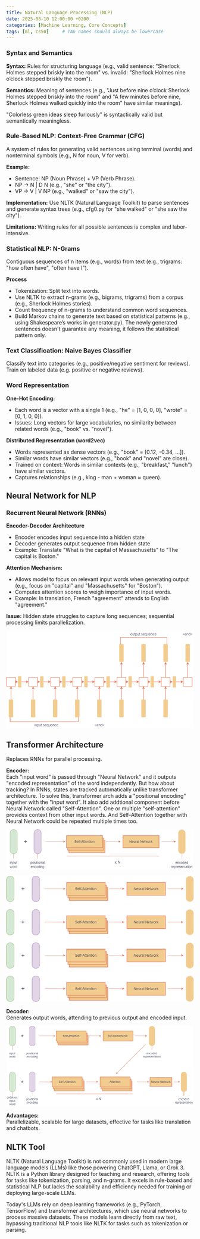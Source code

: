 ```yaml
---
title: Natural Language Processing (NLP)
date: 2025-08-10 12:00:00 +0200
categories: [Machine Learning, Core Concepts]
tags: [ml, cs50]     # TAG names should always be lowercase
---
```



### Syntax and Semantics
**Syntax:** Rules for structuring language (e.g., valid sentence: "Sherlock Holmes stepped briskly into the room" vs. invalid: "Sherlock Holmes nine o’clock stepped briskly the room").  

**Semantics:** Meaning of sentences (e.g., "Just before nine o’clock Sherlock Holmes stepped briskly into the room" and "A few minutes before nine, Sherlock Holmes walked quickly into the room" have similar meanings).

"Colorless green ideas sleep furiously" is syntactically valid but semantically meaningless.

### Rule-Based NLP: Context-Free Grammar (CFG)
A system of rules for generating valid sentences using terminal (words) and nonterminal symbols (e.g., N for noun, V for verb).

**Example:**  
- Sentence: NP (Noun Phrase) + VP (Verb Phrase).
- NP → N | D N (e.g., "she" or "the city").
- VP → V | V NP (e.g., "walked" or "saw the city").

**Implementation:** Use NLTK (Natural Language Toolkit) to parse sentences and generate syntax trees (e.g., cfg0.py for "she walked" or "she saw the city").  

**Limitations:** Writing rules for all possible sentences is complex and labor-intensive.

### Statistical NLP: N-Grams
Contiguous sequences of n items (e.g., words) from text (e.g., trigrams: "how often have", "often have I").

**Process**  
- Tokenization: Split text into words.
- Use NLTK to extract n-grams (e.g., bigrams, trigrams) from a corpus (e.g., Sherlock Holmes stories).
- Count frequency of n-grams to understand common word sequences.
- Build Markov chains to generate text based on statistical patterns (e.g., using Shakespeare’s works in generator.py). The newly generated sentences doesn't guarantee any meaning, it follows the statistical pattern only.

### Text Classification: Naive Bayes Classifier
Classify text into categories (e.g., positive/negative sentiment for reviews).
Train on labeled data (e.g. positive or negative reviews).

### Word Representation
**One-Hot Encoding:** 
- Each word is a vector with a single 1 (e.g., "he" = [1, 0, 0, 0], "wrote" = [0, 1, 0, 0]).
- Issues: Long vectors for large vocabularies, no similarity between related words (e.g., "book" vs. "novel").

**Distributed Representation (word2vec)**
- Words represented as dense vectors (e.g., "book" = [0.12, -0.34, ...]).
- Similar words have similar vectors (e.g., "book" and "novel" are close).
- Trained on context: Words in similar contexts (e.g., "breakfast," "lunch") have similar vectors.
- Captures relationships (e.g., king - man + woman ≈ queen).

## Neural Network for NLP
### Recurrent Neural Network (RNNs)
**Encoder-Decoder Architecture**  
- Encoder encodes input sequence into a hidden state
- Decoder generates output sequence from hidden state
- Example: Translate "What is the capital of Massachusetts" to "The capital is Boston."
  
**Attention Mechanism:**  
- Allows model to focus on relevant input words when generating output (e.g., focus on "capital" and "Massachusetts" for "Boston").
- Computes attention scores to weigh importance of input words.
- Example: In translation, French "agreement" attends to English "agreement."
  
**Issue:** Hidden state struggles to capture long sequences; sequential processing limits parallelization.  

![RNN Encoder-Decoder](../assets/img/RNN_encoder_decoder.png)

## Transformer Architecture
Replaces RNNs for parallel processing.   

**Encoder:**  
Each "input word" is passed through "Neural Network" and it outputs "encoded representation" of the word independently.
But how about tracking? In RNNs, states are tracked automatically unlike transformer architecture.
To solve this, transformer arch adds a "positional encoding" together with the "input word".
It also add addtional component before Neural Network called "Self-Attention". One or multiple "self-attention" provides context from other input words. And Self-Attention together with Neural Network could be repeated multiple times too.

![Transformer Architecture Simplified](/assets/img/TransformerArchitectureSimplified.png)

![Transformer Architecture Encoder Simplified](/assets/img/TransformerArchitectureEncoderSimplified.png)

**Decoder:**  
Generates output words, attending to previous output and encoded input.  

![Transformer Architecture Encoder-Decoder Simplified](/assets/img/TransformerArchitectureEncoderDecoderSimplified.png)

**Advantages:**  
Parallelizable, scalable for large datasets, effective for tasks like translation and chatbots.


## NLTK Tool
NLTK (Natural Language Toolkit) is not commonly used in modern large language models (LLMs) like those powering ChatGPT, Llama, or Grok 3. NLTK is a Python library designed for teaching and research, offering tools for tasks like tokenization, parsing, and n-grams. It excels in rule-based and statistical NLP but lacks the scalability and efficiency needed for training or deploying large-scale LLMs.  

Today's LLMs rely on deep learning frameworks (e.g., PyTorch, TensorFlow) and transformer architectures, which use neural networks to process massive datasets. These models learn directly from raw text, bypassing traditional NLP tools like NLTK for tasks such as tokenization or parsing.
